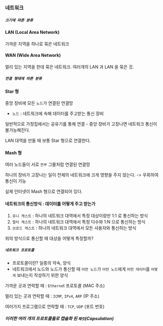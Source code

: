 ### 네트워크



##### `크기에 따른 분류`

#### LAN (Local Area Network)

가까운 지역을 하나로 묶은 네트워크



#### WAN (Wide Area Network)

멀리 있는 지역을 한데 묶은 네트워크. 여러개의 LAN 과 LAN 을 묶은 것.



##### `연결 형태에 따른 분류`

#### Star 형

중앙 장비에 모든 `노드`가 연결된 연결망

* `노드` : 네트워크에 속해 데이터를 주고받는 통신 장비

일반적으로 가정집에서는 공유기를 통해 연결 - 중앙 장비가 고장나면 네트워크 통신이 불가능해진다.

LAN 대역을 만들 때 보통 Star 형으로 연결한다.



#### Mash 형

여러 노드들이 서로 `전부` 그물처럼 연결된 연결망

하나의 장비가 고장나는 일이 전체의 네트워크에 크게 영향을 주지 않는다. -> 우회하여 통신이 가능

실제 인터넷이 Mash 형으로 연결되어 있다.



#### 네트워크의 통신방식 : 데이터를 어떻게 주고 받는가

1. `유니 캐스트` : 하나의 네트워크 대역에서 특정 대상이랑만 1:1 로 통신하는 방식
2. `멀티 캐스트` : 하나의 네트워크 대역에서 특정 다수와 1:N 으로 통신하는 방식
3. `브로드 캐스트` : 하나의 네트워크 대역에서 모든 사용자와 통신하는 방식

위의 방식으로 통신할 때 대상을 어떻게 특정할까? 

##### `네트워크 프로토콜`

* 프로토콜이란? 일종의 약속, 양식
* 네트워크에서 노드와 노드가 통신할 때 `어떤 노드`가 `어떤 노드`에게 `어떤 데이터`를 `어떻게` 보내는지 작성하기 위한 양식

가까운 곳과 연락할 때 : `Etherne`t 프로토콜 (MAC 주소)

멀리 있는 곳과 연락할 때 : `ICMP`, `IPv4`, `ARP` (IP 주소)

여러가지 프로그램으로 연락할 때 : `TCP`, `UDP` (포트 번호)

##### 이러한 여러 개의 프로토콜들로 캡슐화 된 `패킷`(Capsulation)




